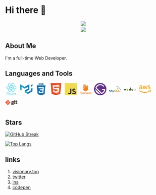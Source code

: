 # Hi there 👋

<div align="center">
<img height="300px" src="https://blush.design/api/download?shareUri=Kn3B_DCIl7t3h6Vd&c=Skin_0%7Effdbb4&bg=d8b9c2&w=800&h=800&fm=png"/>
  </div>
<div align="center">
  <img src="https://img.shields.io/twitter/url?label=visionary_mi&style=social&url=https%3A%2F%2Ftwitter.com%2Fvisionary_mi" />
</div>

## About Me

I'm a full-time Web Developer.

## Languages and Tools

<div>
  <img src="https://github.com/devicons/devicon/blob/master/icons/react/react-original-wordmark.svg" title="React" alt="React" width="40" height="40"/>&nbsp;
  <img src="https://github.com/devicons/devicon/blob/master/icons/materialui/materialui-original.svg" title="Material UI" alt="Material UI" width="40" height="40"/>&nbsp;
  <img src="https://github.com/devicons/devicon/blob/master/icons/css3/css3-plain-wordmark.svg"  title="CSS3" alt="CSS" width="40" height="40"/>&nbsp;
  <img src="https://github.com/devicons/devicon/blob/master/icons/html5/html5-original.svg" title="HTML5" alt="HTML" width="40" height="40"/>&nbsp;
  <img src="https://github.com/devicons/devicon/blob/master/icons/javascript/javascript-original.svg" title="JavaScript" alt="JavaScript" width="40" height="40"/>&nbsp;
  <img src="https://github.com/devicons/devicon/blob/master/icons/firebase/firebase-plain-wordmark.svg" title="Firebase" alt="Firebase" width="40" height="40"/>&nbsp;
  <img src="https://github.com/devicons/devicon/blob/master/icons/gatsby/gatsby-original.svg" title="Gatsby"  alt="Gatsby" width="40" height="40"/>&nbsp;
  <img src="https://github.com/devicons/devicon/blob/master/icons/mysql/mysql-original-wordmark.svg" title="MySQL"  alt="MySQL" width="40" height="40"/>&nbsp;
  <img src="https://github.com/devicons/devicon/blob/master/icons/nodejs/nodejs-original-wordmark.svg" title="NodeJS" alt="NodeJS" width="40" height="40"/>&nbsp;
  <img src="https://github.com/devicons/devicon/blob/master/icons/amazonwebservices/amazonwebservices-plain-wordmark.svg" title="AWS" alt="AWS" width="40" height="40"/>&nbsp;
  <img src="https://github.com/devicons/devicon/blob/master/icons/git/git-original-wordmark.svg" title="Git" **alt="Git" width="40" height="40"/>
</div>

## Stars

<div  >
  
[![GitHub Streak](http://github-readme-streak-stats.herokuapp.com?user=viisionary&theme=prussian&border_radius=3&locale=zh&background=FFFFFF)](https://git.io/streak-stats)

[![Top Langs](https://github-readme-stats.vercel.app/api/top-langs/?username=viisionary&layout=compact)](https://github.com/viisionary/github-readme-stats)
  </div>
  
## links

1. [visionary.top](https://brief.visionary.top/viisionary)
2. [twitter](https://twitter.com/visionary_mi)
3. [ins](https://www.instagram.com/mia_.min/)
4. [codepen](https://codepen.io/viisionary)
